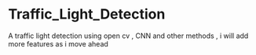 # Traffic_Light_Detection
A traffic light detection using open cv , CNN and other methods , i will add more features as i move ahead
